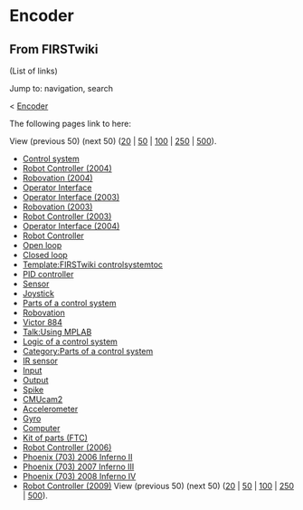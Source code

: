 # Encoder

## From FIRSTwiki

(List of links)

Jump to: navigation, search

< [Encoder](/index.php?title=Encoder&redirect=no "Encoder")

The following pages link to here:

View (previous 50) (next 50) ([20](/index.php?title=Special:Whatlinkshere/Encoder&limit=20&from=0 "Special:Whatlinkshere/Encoder") | [50](/index.php?title=Special:Whatlinkshere/Encoder&limit=50&from=0 "Special:Whatlinkshere/Encoder") | [100](/index.php?title=Special:Whatlinkshere/Encoder&limit=100&from=0 "Special:Whatlinkshere/Encoder") | [250](/index.php?title=Special:Whatlinkshere/Encoder&limit=250&from=0 "Special:Whatlinkshere/Encoder") | [500](/index.php?title=Special:Whatlinkshere/Encoder&limit=500&from=0 "Special:Whatlinkshere/Encoder")).

- [Control system](control-system)
- [Robot Controller (2004)](Robot_Controller_%282004%29 "Robot Controller \(2004\)")
- [Robovation (2004)](Robovation_%282004%29 "Robovation \(2004\)")
- [Operator Interface](operator-interface)
- [Operator Interface (2003)](Operator_Interface_%282003%29 "Operator Interface \(2003\)")
- [Robovation (2003)](Robovation_%282003%29 "Robovation \(2003\)")
- [Robot Controller (2003)](Robot_Controller_%282003%29 "Robot Controller \(2003\)")
- [Operator Interface (2004)](Operator_Interface_%282004%29 "Operator Interface \(2004\)")
- [Robot Controller](robot-controller)
- [Open loop](open-loop)
- [Closed loop](closed-loop)
- [Template:FIRSTwiki controlsystemtoc](Template:FIRSTwiki_controlsystemtoc "Template:FIRSTwiki controlsystemtoc")
- [PID controller](PID_controller "PID controller")
- [Sensor](sensor)
- [Joystick](joystick)
- [Parts of a control system](Parts_of_a_control_system "Parts of a control system")
- [Robovation](robovation)
- [Victor 884](victor-884)
- [Talk:Using MPLAB](Talk:Using_MPLAB "Talk:Using MPLAB")
- [Logic of a control system](Logic_of_a_control_system "Logic of a control system")
- [Category:Parts of a control system](Category:Parts_of_a_control_system "Category:Parts of a control system")
- [IR sensor](tsop34840)
- [Input](input)
- [Output](output)
- [Spike](spike-relay)
- [CMUcam2](CMUcam2 "CMUcam2")
- [Accelerometer](accelerometer)
- [Gyro](gyro)
- [Computer](Computer "Computer")
- [Kit of parts (FTC)](Kit_of_parts_%28FTC%29 "Kit of parts \(FTC\)")
- [Robot Controller (2006)](Robot_Controller_%282006%29 "Robot Controller \(2006\)")
- [Phoenix (703) 2006 Inferno II](Phoenix_%28703%29_2006_Inferno_II "Phoenix \(703\) 2006 Inferno II")
- [Phoenix (703) 2007 Inferno III](Phoenix_%28703%29_2007_Inferno_III "Phoenix \(703\) 2007 Inferno III")
- [Phoenix (703) 2008 Inferno IV](Phoenix_%28703%29_2008_Inferno_IV "Phoenix \(703\) 2008 Inferno IV")
- [Robot Controller (2009)](Robot_Controller_%282009%29 "Robot Controller \(2009\)") View (previous 50) (next 50) ([20](/index.php?title=Special:Whatlinkshere/Encoder&limit=20&from=0 "Special:Whatlinkshere/Encoder") | [50](/index.php?title=Special:Whatlinkshere/Encoder&limit=50&from=0 "Special:Whatlinkshere/Encoder") | [100](/index.php?title=Special:Whatlinkshere/Encoder&limit=100&from=0 "Special:Whatlinkshere/Encoder") | [250](/index.php?title=Special:Whatlinkshere/Encoder&limit=250&from=0 "Special:Whatlinkshere/Encoder") | [500](/index.php?title=Special:Whatlinkshere/Encoder&limit=500&from=0 "Special:Whatlinkshere/Encoder")).
